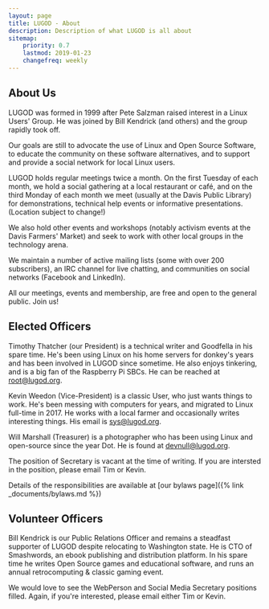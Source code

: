 ```yaml
---
layout: page
title: LUGOD - About
description: Description of what LUGOD is all about
sitemap:
    priority: 0.7
    lastmod: 2019-01-23
    changefreq: weekly
---
```

## About Us

LUGOD was formed in 1999 after Pete Salzman raised interest in a Linux Users' Group. He was joined by Bill Kendrick (and others) and the group rapidly took off.

Our goals are still to advocate the use of Linux and Open Source Software, to educate the community on these software alternatives, and to support and provide a social network for local Linux users.

LUGOD holds regular meetings twice a month. On the first Tuesday of each month, we hold a social gathering at a local restaurant or café, and on the third Monday of each month we meet (usually at the Davis Public Library) for demonstrations, technical help events or informative presentations. (Location subject to change!)

We also hold other events and workshops (notably activism events at the Davis Farmers' Market) and seek to work with other local groups in the technology arena.

We maintain a number of active mailing lists (some with over 200 subscribers), an IRC channel for live chatting, and communities on social networks (Facebook and LinkedIn).

All our meetings, events and membership, are free and open to the general public. Join us!

## Elected Officers

Timothy Thatcher (our President) is a technical writer and Goodfella in his spare time. He's been using Linux on his home servers for donkey's years and has been involved in LUGOD since sometime. He also enjoys tinkering, and is a big fan of the Raspberry Pi SBCs. He can be reached at root@lugod.org.

Kevin Weedon (Vice-President) is a classic User, who just wants things to work. He's been messing with computers for years, and migrated to Linux full-time in 2017. He works with a local farmer and occasionally writes interesting things. His email is sys@lugod.org.

Will Marshall (Treasurer) is a photographer who has been using Linux and open-source since the year Dot. He is found at devnull@lugod.org.

The position of Secretary is vacant at the time of writing. If you are intersted in the position, please email Tim or Kevin.

Details of the responsibilities are available at [our bylaws page]({% link _documents/bylaws.md %})

## Volunteer Officers

Bill Kendrick is our Public Relations Officer and remains a steadfast supporter of LUGOD despite relocating to Washington state. He is CTO of Smashwords, an ebook publishing and distribution platform. In his spare time he writes Open Source games and educational software, and runs an annual retrocomputing & classic gaming event. 

We would love to see the WebPerson and Social Media Secretary positions filled. Again, if you're interested, please email either Tim or Kevin.
